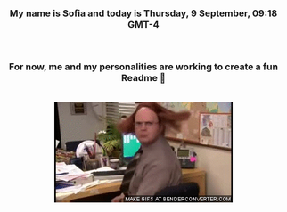 


<div align="center">
<h3 >My name is Sofia and today is Thursday, 9 September, 09:18 GMT-4</h3><br>
<h3 >For now, me and my personalities are working to create a fun Readme 👋
</h3><br>
<img src='img/dwight.gif' alt='working...'/>
</div>

